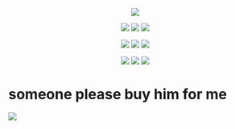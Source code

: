
<p align="center">
<img src=https://media.discordapp.net/attachments/1100760404558348410/1205614537126977578/output-onlinegiftools_2.gif?ex=65fded08&is=65eb7808&hm=af7b773ee2f004f25146b82fd4c6fd3df2d90742f8daa89be251b27b14c73e41&=&width=768&height=447>
<p align="center">
<img src=https://gifcity.carrd.co/assets/images/gallery14/d8c367c0.gif?v=26dffab5> <img src=https://gifcity.carrd.co/assets/images/gallery23/d2798764.gif?v=26dffab5> <img src=https://gifcity.carrd.co/assets/images/gallery14/94d8a931.gif?v=26dffab5>
<p align="center">
<img src=https://gifcity.carrd.co/assets/images/gallery23/d6d45d61.gif?v=26dffab5> <img src=https://gifcity.carrd.co/assets/images/gallery23/1646719d.gif?v=26dffab5> <img src=https://gifcity.carrd.co/assets/images/gallery23/ec474dc5.gif?v=26dffab5 >
<p align="center">
<img src=https://gifcity.carrd.co/assets/images/gallery59/adafe7dc.png?v=26dffab5 > <img src=https://gifcity.carrd.co/assets/images/gallery59/64918deb.gif?v=26dffab5> <img src=https://gifcity.carrd.co/assets/images/gallery59/3e8a7601.png?v=26dffab5>

  
# someone please buy him for me
![](https://m.media-amazon.com/images/I/518ewzXkczL._AC_UF894,1000_QL80_.jpg)
